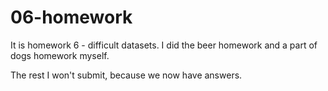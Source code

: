 # 06-homework
 
It is homework 6 - difficult datasets.
I did the beer homework and a part of dogs homework myself.

The rest I won't submit, because we now have answers.
